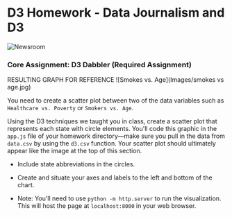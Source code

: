 # D3 Homework - Data Journalism and D3

![Newsroom](https://media.giphy.com/media/v2xIous7mnEYg/giphy.gif)


### Core Assignment: D3 Dabbler (Required Assignment)
RESULTING GRAPH FOR REFERENCE
![Smokes vs. Age](Images/smokes vs age.jpg)

You need to create a scatter plot between two of the data variables such as `Healthcare vs. Poverty` or `Smokers vs. Age`.

Using the D3 techniques we taught you in class, create a scatter plot that represents each state with circle elements. You'll code this graphic in the `app.js` file of your homework directory—make sure you pull in the data from `data.csv` by using the `d3.csv` function. Your scatter plot should ultimately appear like the image at the top of this section.

* Include state abbreviations in the circles.

* Create and situate your axes and labels to the left and bottom of the chart.

* Note: You'll need to use `python -m http.server` to run the visualization. This will host the page at `localhost:8000` in your web browser.

